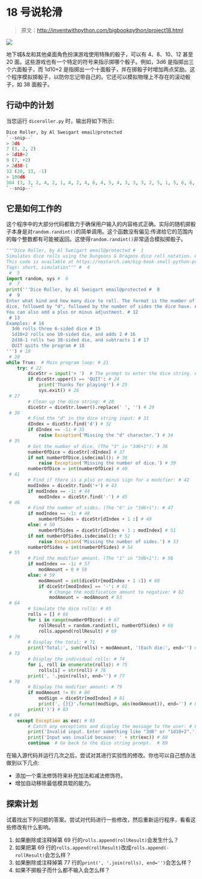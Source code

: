 # 18 号说轮滑

> 原文：<http://inventwithpython.com/bigbookpython/project18.html>

![](img/9d995d63aaead72cad01120081eb8f75.png)

地下城&龙和其他桌面角色扮演游戏使用特殊的骰子，可以有 4、8、10、12 甚至 20 面。这些游戏也有一个特定的符号来指示掷哪个骰子。例如，3d6 是指掷出三个六面骰子，而 1d10+2 是指掷出一个十面骰子，并在掷骰子时增加两点奖励。这个程序模拟掷骰子，以防你忘记带自己的。它还可以模拟物理上不存在的滚动骰子，如 38 面骰子。

## 行动中的计划

当您运行 `diceroller.py` 时，输出将如下所示:

```py
Dice Roller, by Al Sweigart email@protected
`--snip--`
> 3d6
7 (3, 2, 2)
> 1d10+2
9 (7, +2)
> 2d38-1
32 (20, 13, -1)
> 100d6
364 (3, 3, 2, 4, 2, 1, 4, 2, 4, 6, 4, 5, 4, 3, 3, 3, 2, 5, 1, 5, 6, 6, 6, 4, 5, 5, 1, 5, 2, 2, 2, 5, 1, 1, 2, 1, 4, 5, 6, 2, 4, 3, 4, 3, 5, 2, 2, 1, 1, 5, 1, 3, 6, 6, 6, 6, 5, 2, 6, 5, 4, 4, 5, 1, 6, 6, 6, 4, 2, 6, 2, 6, 2, 2, 4, 3, 6, 4, 6, 4, 2, 4, 3, 3, 1, 6, 3, 3, 4, 4, 5, 5, 5, 6, 2, 3, 6, 1, 1, 1)
`--snip--`
```

## 它是如何工作的

这个程序中的大部分代码都致力于确保用户输入的内容格式正确。实际的随机掷骰子本身是对`random.randint()`的简单调用。这个函数没有偏见:传递给它的范围内的每个整数都有可能被返回。这使得`random.randint()`非常适合模拟掷骰子。

```py
"""Dice Roller, by Al Sweigart email@protected #  1
Simulates dice rolls using the Dungeons & Dragons dice roll notation. #  2
This code is available at https://nostarch.com/big-book-small-python-programming #  3
Tags: short, simulation""" #  4
 #  5
import random, sys #  6
 #  7
print('''Dice Roller, by Al Sweigart email@protected #  8
 #  9
Enter what kind and how many dice to roll. The format is the number of # 10
dice, followed by "d", followed by the number of sides the dice have. # 11
You can also add a plus or minus adjustment. # 12
 # 13
Examples: # 14
  3d6 rolls three 6-sided dice # 15
  1d10+2 rolls one 10-sided die, and adds 2 # 16
  2d38-1 rolls two 38-sided die, and subtracts 1 # 17
  QUIT quits the program # 18
''') # 19
 # 20
while True:  # Main program loop: # 21
    try: # 22
        diceStr = input('> ')  # The prompt to enter the dice string. # 23
        if diceStr.upper() == 'QUIT': # 24
            print('Thanks for playing!') # 25
            sys.exit() # 26
 # 27
        # Clean up the dice string: # 28
        diceStr = diceStr.lower().replace(' ', '') # 29
 # 30
        # Find the "d" in the dice string input: # 31
        dIndex = diceStr.find('d') # 32
        if dIndex == -1: # 33
            raise Exception('Missing the "d" character.') # 34
 # 35
        # Get the number of dice. (The "3" in "3d6+1"): # 36
        numberOfDice = diceStr[:dIndex] # 37
        if not numberOfDice.isdecimal(): # 38
            raise Exception('Missing the number of dice.') # 39
        numberOfDice = int(numberOfDice) # 40
 # 41
        # Find if there is a plus or minus sign for a modifier: # 42
        modIndex = diceStr.find('+') # 43
        if modIndex == -1: # 44
            modIndex = diceStr.find('-') # 45
 # 46
        # Find the number of sides. (The "6" in "3d6+1"): # 47
        if modIndex == -1: # 48
            numberOfSides = diceStr[dIndex + 1 :] # 49
        else: # 50
            numberOfSides = diceStr[dIndex + 1 : modIndex] # 51
        if not numberOfSides.isdecimal(): # 52
            raise Exception('Missing the number of sides.') # 53
        numberOfSides = int(numberOfSides) # 54
 # 55
        # Find the modifier amount. (The "1" in "3d6+1"): # 56
        if modIndex == -1: # 57
            modAmount = 0 # 58
        else: # 59
            modAmount = int(diceStr[modIndex + 1 :]) # 60
            if diceStr[modIndex] == '-': # 61
                # Change the modification amount to negative: # 62
                modAmount = -modAmount # 63
 # 64
        # Simulate the dice rolls: # 65
        rolls = [] # 66
        for i in range(numberOfDice): # 67
            rollResult = random.randint(1, numberOfSides) # 68
            rolls.append(rollResult) # 69
 # 70
        # Display the total: # 71
        print('Total:', sum(rolls) + modAmount, '(Each die:', end='') # 72
 # 73
        # Display the individual rolls: # 74
        for i, roll in enumerate(rolls): # 75
            rolls[i] = str(roll) # 76
        print(', '.join(rolls), end='') # 77
 # 78
        # Display the modifier amount: # 79
        if modAmount != 0: # 80
            modSign = diceStr[modIndex] # 81
            print(', {}{}'.format(modSign, abs(modAmount)), end='') # 82
        print(')') # 83
 # 84
    except Exception as exc: # 85
        # Catch any exceptions and display the message to the user: # 86
        print('Invalid input. Enter something like "3d6" or "1d10+2".') # 87
        print('Input was invalid because: ' + str(exc)) # 88
        continue  # Go back to the dice string prompt.  # 89
```

在输入源代码并运行几次之后，尝试对其进行实验性的修改。你也可以自己想办法做到以下几点:

*   添加一个乘法修饰符来补充加法和减法修饰符。
*   增加自动移除最低模具辊的能力。

## 探索计划

试着找出下列问题的答案。尝试对代码进行一些修改，然后重新运行程序，看看这些修改有什么影响。

1.  如果删除或注释掉第 69 行的`rolls.append(rollResult)`会发生什么？
2.  如果把第 69 行的`rolls.append(rollResult)`改成`rolls.append(-rollResult)`会怎么样？
3.  如果删除或注释掉第 77 行的`print(', '.join(rolls), end='')`会怎么样？
4.  如果不掷骰子而什么都不输入会怎么样？